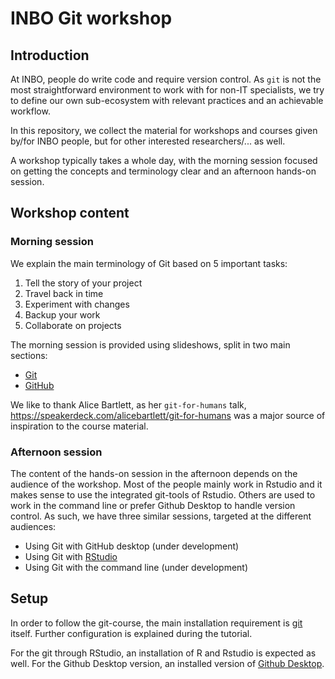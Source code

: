 

# INBO Git workshop

## Introduction

At INBO, people do write code and require version control. As `git` is not the most straightforward environment to work with for non-IT specialists, we try to define our own sub-ecosystem with relevant practices and an achievable workflow.

In this repository, we collect the material for workshops and courses given by/for INBO people, but for other interested researchers/... as well. 

A workshop typically takes a whole day, with the morning session focused on getting the concepts and terminology clear and an afternoon hands-on session.

## Workshop content

### Morning session

We explain the main terminology of Git based on 5 important tasks:

1. Tell the story of your project 
1. Travel back in time
5. Experiment with changes
1. Backup your work
1. Collaborate on projects

The morning session is provided using slideshows, split in two main sections:

* [Git ](https://docs.google.com/presentation/d/1JqlFSqFFzUdY6uSMMv7tkO4uDjGok0J-6xI4CsfI_64)
* [GitHub](https://docs.google.com/presentation/d/1sOAmEw8zpovPy5kyszBmsrMJUW7rzJhqhac4zfULQ0o) 

We like to thank Alice Bartlett, as her `git-for-humans` talk, https://speakerdeck.com/alicebartlett/git-for-humans was a major source of inspiration to the course material.

### Afternoon session

The content of the hands-on session in the afternoon depends on the audience of the workshop. Most of the people mainly work in Rstudio and it makes sense to use the integrated git-tools of Rstudio. Others are used to work in the command line or prefer Github Desktop to handle version control. As such, we have three similar sessions, targeted at the different audiences:

* Using Git with GitHub desktop (under development)
* Using Git with [RStudio](./course_rstudio.html)
* Using Git with the command line (under development)

## Setup

In order to follow the git-course, the main installation requirement is [git](https://git-scm.com/) itself. Further configuration is explained during the tutorial. 

For the git through RStudio, an installation of R and Rstudio is expected as well. For the Github Desktop version, an installed version of [Github Desktop](https://desktop.github.com/).





